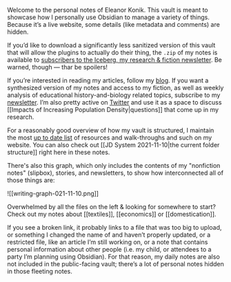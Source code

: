 Welcome to the personal notes of Eleanor Konik. This vault is meant to showcase how I personally use Obsidian to manage a variety of things. Because it’s a live website, some details (like metadata and comments) are hidden.

If you’d like to download a significantly less sanitized version of this vault that will allow the plugins to actually do their thing, the `.zip` of my notes is available to [subscribers to the Iceberg, my research & fiction newsletter](https://newsletter.eleanorkonik.com/membership/). Be warned, though — thar be spoilers! 

If you’re interested in reading my articles, follow my [blog](http://eleanorkonik.com/). If you want a synthesized version of my notes and access to my fiction, as well as weekly analysis of educational history-and-biology related topics, subscribe to my [newsletter](http://newsletter.eleanorkonik.com/). I’m also pretty active on [Twitter](https://twitter.com/EleanorKonik) and use it as a space to discuss [[Impacts of Increasing Population Density|questions]] that come up in my research. 

For a reasonably good overview of how my vault is structured, I maintain the most [up to date list](https://eleanorkonik.com/obsidian-for-writing/) of resources and walk-throughs and such on my website. You can also check out [[JD System 2021-11-10|the current folder structure]] right here in these notes. 

There's also this graph, which only includes the contents of my "nonfiction notes" (slipbox), stories, and newsletters, to show how interconnected all of those things are:

![[writing-graph-021-11-10.png]]

Overwhelmed by all the files on the left & looking for somewhere to start? Check out my notes about [[textiles]], [[economics]] or [[domestication]]. 

If you see a broken link, it probably links to a file that was too big to upload, or something I changed the name of and haven’t properly updated, or a restricted file, like an article I’m still working on, or a note that contains personal information about other people (i.e. my child, or attendees to a party I’m planning using Obsidian). For that reason, my daily notes are also not included in the public-facing vault; there’s a lot of personal notes hidden in those fleeting notes. 

